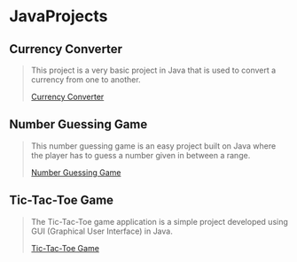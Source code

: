 # JavaProjects
<h2>Currency Converter</h2>

> This project is a very basic project in Java that is used to convert a currency from one to another.
> 
> [Currency Converter](https://github.com/OscarCanongo/JavaProjects/tree/main/CurrencyConverter)

<h2>Number Guessing Game</h2>

> This number guessing game is an easy project built on Java where the player has to guess a number given in between a range.
> 
> [Number Guessing Game](https://github.com/OscarCanongo/JavaProjects/blob/main/NumberGuessingGame/src/NumberGuessingGame.java)

<h2>Tic-Tac-Toe Game</h2>

> The Tic-Tac-Toe game application is a simple project developed using GUI (Graphical User Interface) in Java.
> 
> [Tic-Tac-Toe Game](https://github.com/OscarCanongo/JavaProjects/blob/main/TicTacToe/src/Main.java)
